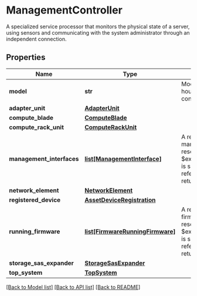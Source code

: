 # ManagementController

A specialized service processor that monitors the physical state of a server, using sensors and communicating with the system administrator through an independent connection. 
## Properties
Name | Type | Description | Notes
------------ | ------------- | ------------- | -------------
**model** | **str** | Model of the endpoint that houses the management controller.    | [optional] [readonly] 
**adapter_unit** | [**AdapterUnit**](.md) |  | [optional] 
**compute_blade** | [**ComputeBlade**](.md) |  | [optional] 
**compute_rack_unit** | [**ComputeRackUnit**](.md) |  | [optional] 
**management_interfaces** | [**list[ManagementInterface]**](ManagementInterface.md) | A reference to a managementInterface resource. When the $expand query parameter is specified, the referenced resource is returned inline.  | [optional] [readonly] 
**network_element** | [**NetworkElement**](.md) |  | [optional] 
**registered_device** | [**AssetDeviceRegistration**](.md) |  | [optional] 
**running_firmware** | [**list[FirmwareRunningFirmware]**](FirmwareRunningFirmware.md) | A reference to a firmwareRunningFirmware resource. When the $expand query parameter is specified, the referenced resource is returned inline.  | [optional] [readonly] 
**storage_sas_expander** | [**StorageSasExpander**](.md) |  | [optional] 
**top_system** | [**TopSystem**](.md) |  | [optional] 

[[Back to Model list]](../README.md#documentation-for-models) [[Back to API list]](../README.md#documentation-for-api-endpoints) [[Back to README]](../README.md)


